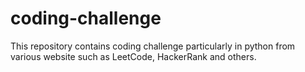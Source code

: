 # coding-challenge
This repository contains coding challenge particularly in python from various website such as LeetCode, HackerRank and others. 

